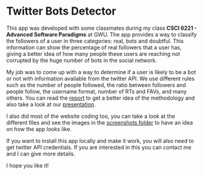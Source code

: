 # Twitter Bots Detector

This app was developed with some classmates during my class **CSCI 6221 - Advanced Software Paradigms** at GWU. The app provides a way to classify the followers of a user in three categories: real, bots and doubtful. This information can show the percentage of real followers that a user has, giving a better idea of how many people these users are reaching not corrupted by the huge number of bots in the social network.

My job was to come up with a way to determine if a user is likely to be a bot or not with information available from the twitter API. We use different rules such as the number of people followed, the ratio between followers and people follow, the username format, number of RTs and FAVs, and many others. You can read the [report](./FinalReport.pdf) to get a better idea of the methodology and also take a look at our [presentation](./FinalPresentation.pdf).

I also did most of the website coding too, you can take a look at the different files and see the images in the [screenshots folder](./Screenshots) to have an idea on how the app looks like.

If you want to install this app locally and make it work, you will also need to get twitter API credentials. If you are interested in this you can contact me and I can give more details.

I hope you like it!
